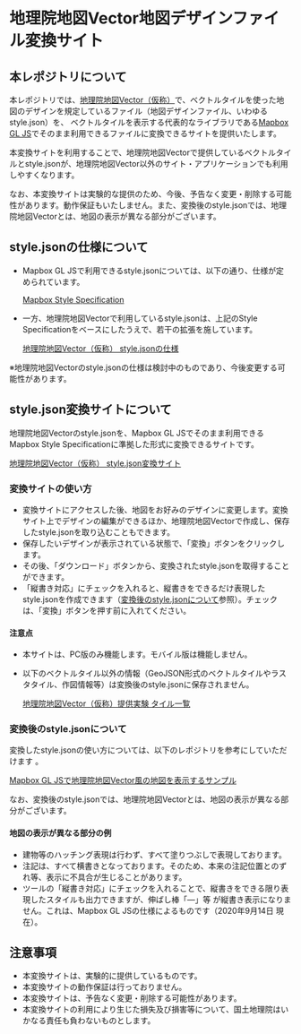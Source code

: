 # 地理院地図Vector地図デザインファイル変換サイト

## 本レポジトリについて

本レポジトリでは、[地理院地図Vector（仮称）](https://maps.gsi.go.jp/vector)で、ベクトルタイルを使った地図のデザインを規定しているファイル（地図デザインファイル、いわゆるstyle.json）を、
ベクトルタイルを表示する代表的なライブラリである[Mapbox GL JS](https://github.com/mapbox/mapbox-gl-js)でそのまま利用できるファイルに変換できるサイトを提供いたします。

本変換サイトを利用することで、地理院地図Vectorで提供しているベクトルタイルとstyle.jsonが、地理院地図Vector以外のサイト・アプリケーションでも利用しやすくなります。

なお、本変換サイトは実験的な提供のため、今後、予告なく変更・削除する可能性があります。動作保証もいたしません。また、変換後のstyle.jsonでは、地理院地図Vectorとは、地図の表示が異なる部分がございます。

## style.jsonの仕様について

*	Mapbox GL JSで利用できるstyle.jsonについては、以下の通り、仕様が定められています。

    [Mapbox Style Specification](https://docs.mapbox.com/mapbox-gl-js/style-spec/)

*	一方、地理院地図Vectorで利用しているstyle.jsonは、上記のStyle Specificationをベースにしたうえで、若干の拡張を施しています。

    [地理院地図Vector（仮称） style.jsonの仕様](https://github.com/gsi-cyberjapan/gsimaps-vector-experiment#stylejson)
 
※地理院地図Vectorのstyle.jsonの仕様は検討中のものであり、今後変更する可能性があります。

## style.json変換サイトについて

地理院地図Vectorのstyle.jsonを、Mapbox GL JSでそのまま利用できるMapbox Style Specificationに準拠した形式に変換できるサイトです。

[地理院地図Vector（仮称） style.json変換サイト](https://gsi-cyberjapan.github.io/gsimaps-vector-style-spec-converter)

### 変換サイトの使い方

*	変換サイトにアクセスした後、地図をお好みのデザインに変更します。変換サイト上でデザインの編集ができるほか、地理院地図Vectorで作成し、保存したstyle.jsonを取り込むこともできます。
*	保存したいデザインが表示されている状態で、「変換」ボタンをクリックします。
*	その後、「ダウンロード」ボタンから、変換されたstyle.jsonを取得することができます。
*	「縦書き対応」にチェックを入れると、縦書きをできるだけ表現したstyle.jsonを作成できます（[変換後のstyle.jsonについて](#%E5%A4%89%E6%8F%9B%E5%BE%8C%E3%81%AEstylejson%E3%81%AB%E3%81%A4%E3%81%84%E3%81%A6)参照）。チェックは、「変換」ボタンを押す前に入れてください。

#### 注意点

*	本サイトは、PC版のみ機能します。モバイル版は機能しません。
*	以下のベクトルタイル以外の情報（GeoJSON形式のベクトルタイルやラスタタイル、作図情報等）は変換後のstyle.jsonに保存されません。

    [地理院地図Vector（仮称）提供実験 タイル一覧](https://github.com/gsi-cyberjapan/gsimaps-vector-experiment#%E3%82%BF%E3%82%A4%E3%83%AB%E4%B8%80%E8%A6%A7)

### 変換後のstyle.jsonについて

変換したstyle.jsonの使い方については、以下のレポジトリを参考にしていただけます 。

[Mapbox GL JSで地理院地図Vector風の地図を表示するサンプル](https://github.com/gsi-cyberjapan/gsivectortile-mapbox-gl-js)

なお、変換後のstyle.jsonでは、地理院地図Vectorとは、地図の表示が異なる部分がございます。

#### 地図の表示が異なる部分の例

*	建物等のハッチング表現は行わず、すべて塗りつぶしで表現しております。
*	注記は、すべて横書きとなっております。そのため、本来の注記位置とのずれ等、表示に不具合が生じることがあります。
*	ツールの「縦書き対応」にチェックを入れることで、縦書きをできる限り表現したスタイルも出力できますが、伸ばし棒「―」等 が縦書き表示になりません。これは、Mapbox GL JSの仕様によるものです（2020年9月14日 現在）。

## 注意事項

*	本変換サイトは、実験的に提供しているものです。
*	本変換サイトの動作保証は行っておりません。
*	本変換サイトは、予告なく変更・削除する可能性があります。
*	本変換サイトの利用により生じた損失及び損害等について、国土地理院はいかなる責任も負わないものとします。
